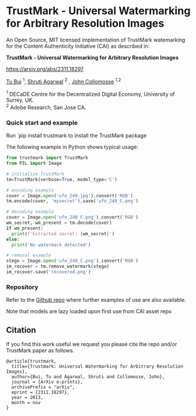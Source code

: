 # TrustMark - Universal Watermarking for Arbitrary Resolution Images

An Open Source, MIT licensed implementation of TrustMark watemarking for the Content Authenticity Initiative (CAI) as described in:

**TrustMark - Universal Watermarking for Arbitrary Resolution Images**

https://arxiv.org/abs/2311.18297

[Tu Bui](https://www.surrey.ac.uk/people/tu-bui) <sup>1</sup>, [Shruti Agarwal](https://research.adobe.com/person/shruti-agarwal/)  <sup>2</sup> , [John Collomosse](https://www.collomosse.com)  <sup>1,2</sup>

<sup>1</sup> DECaDE Centre for the Decentralized Digital Economy, University of Surrey, UK. \
<sup>2</sup> Adobe Research, San Jose CA.


### Quick start and example

Run `pip install trustmark to install the TrustMark package

The following example in Python shows typical usage:
```python
from trustmark import TrustMark
from PIL import Image

# initialize TrustMark 
tm=TrustMark(verbose=True, model_type='C')

# encoding example
cover = Image.open('ufo_240.jpg').convert('RGB')
tm.encode(cover, 'mysecret').save('ufo_240_C.png')

# decoding example
cover = Image.open('ufo_240_C.png').convert('RGB')
wm_secret, wm_present = tm.decode(cover)
if wm_present:
  print(f'Extracted secret: {wm_secret}')
else:
  print('No watermark detected')

# removal example
stego = Image.open('ufo_240_C.png').convert('RGB')
im_recover = tm.remove_watermark(stego)
im_recover.save('recovered.png')
```

### Repository

Refer to the [Github repo](https://github.com/adobe/trustmark) where further examples of use are also available.

Note that models are lazy loaded upon first use from CAI asset repo


## Citation
   
If you find this work useful we request you please cite the repo and/or TrustMark paper as follows.

```
@article{trustmark,
  title={Trustmark: Universal Watermarking for Arbitrary Resolution Images},
  author={Bui, Tu and Agarwal, Shruti and Collomosse, John},
  journal = {ArXiv e-prints},
  archivePrefix = "arXiv",
  eprint = {2311.18297},
  year = 2013,
  month = nov
}    
```
